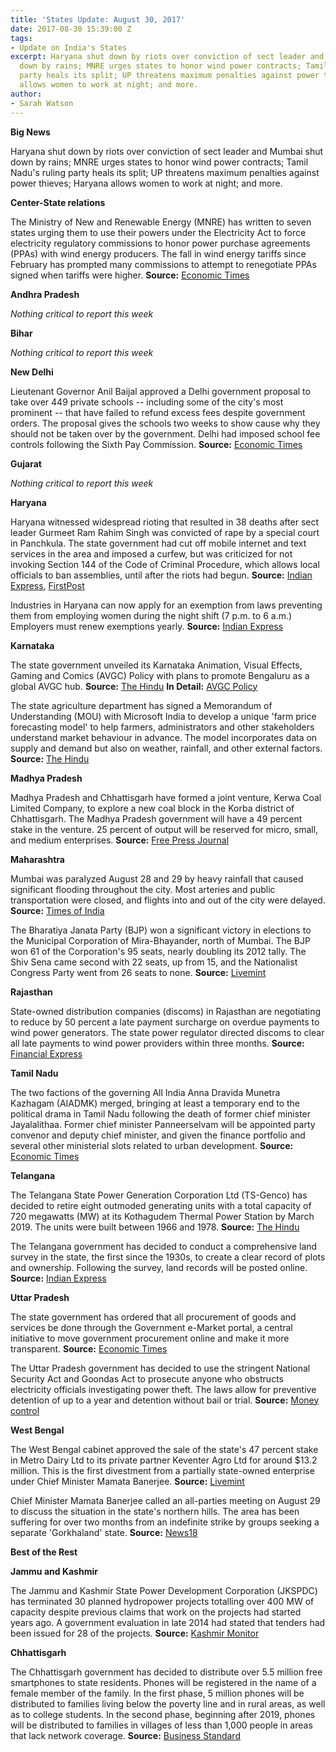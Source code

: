 ```yaml
---
title: 'States Update: August 30, 2017'
date: 2017-08-30 15:39:00 Z
tags:
- Update on India's States
excerpt: Haryana shut down by riots over conviction of sect leader and Mumbai shut
  down by rains; MNRE urges states to honor wind power contracts; Tamil Nadu’s ruling
  party heals its split; UP threatens maximum penalties against power thieves; Haryana
  allows women to work at night; and more.
author:
- Sarah Watson
---
```


**Big News**

Haryana shut down by riots over conviction of sect leader and Mumbai shut down by rains; MNRE urges states to honor wind power contracts; Tamil Nadu's ruling party heals its split; UP threatens maximum penalties against power thieves; Haryana allows women to work at night; and more.

**Center-State relations**

The Ministry of New and Renewable Energy (MNRE) has written to seven states urging them to use their powers under the Electricity Act to force electricity regulatory commissions to honor power purchase agreements (PPAs) with wind energy producers. The fall in wind energy tariffs since February has prompted many commissions to attempt to renegotiate PPAs signed when tariffs were higher. **Source:** [Economic Times](http://economictimes.indiatimes.com/industry/energy/power/states-producing-wind-energy-asked-to-ensure-regulatory-nod-for-power-purchase-agreements/articleshow/60182472.cms)

**Andhra Pradesh**

*Nothing critical to report this week*

**Bihar**

*Nothing critical to report this week*

**New Delhi**

Lieutenant Governor Anil Baijal approved a Delhi government proposal to take over 449 private schools -- including some of the city's most prominent -- that have failed to refund excess fees despite government orders. The proposal gives the schools two weeks to show cause why they should not be taken over by the government. Delhi had imposed school fee controls following the Sixth Pay Commission. **Source:** [Economic Times](http://economictimes.indiatimes.com/news/politics-and-nation/delhi-govts-proposal-to-take-over-449-private-unaided-schools-gets-lg-nod/articleshow/60160566.cms)

**Gujarat**

*Nothing critical to report this week*

**Haryana**

Haryana witnessed widespread rioting that resulted in 38 deaths after sect leader Gurmeet Ram Rahim Singh was convicted of rape by a special court in Panchkula. The state government had cut off mobile internet and text services in the area and imposed a curfew, but was criticized for not invoking Section 144 of the Code of Criminal Procedure, which allows local officials to ban assemblies, until after the riots had begun. **Source:** [Indian Express](http://indianexpress.com/article/india/gurmeet-ram-rahim-internet-services-off-curfew-on-in-sirsa-on-night-before-dera-chief-verdict-4812315/), [FirstPost](http://www.firstpost.com/india/gurmeet-ram-rahim-singh-rape-case-verdict-today-live-updates-dera-sacha-sauda-rohtak-jail-sentencing-at-2-30-pm-panchkula-sirsa-delhi-haryana-3971721.html)

Industries in Haryana can now apply for an exemption from laws preventing them from employing women during the night shift (7 p.m. to 6 a.m.) Employers must renew exemptions yearly. **Source:** [Indian Express](http://indianexpress.com/article/india/companies-in-haryana-can-apply-for-women-night-shift-exemption-4807230/)

**Karnataka**

The state government unveiled its Karnataka Animation, Visual Effects, Gaming and Comics (AVGC) Policy with plans to promote Bengaluru as a global AVGC hub. **Source:** [The Hindu](http://www.thehindu.com/news/national/karnataka/karnataka-unveils-policy-to-propel-bengaluru-as-a-global-hub-in-avgc/article19545916.ece) **In Detail:** [AVGC Policy](http://www.karnataka.gov.in/bangaloreitbt/Policies/KAVG%20Policy.pdf)

The state agriculture department has signed a Memorandum of Understanding (MOU) with Microsoft India to develop a unique 'farm price forecasting model' to help farmers, administrators and other stakeholders understand market behaviour in advance. The model incorporates data on supply and demand but also on weather, rainfall, and other external factors. **Source:** [The Hindu](http://www.thehindu.com/news/national/karnataka/agri-price-forecasting-model-to-get-a-microsoft-update/article19548685.ece)

**Madhya Pradesh**

Madhya Pradesh and Chhattisgarh have formed a joint venture, Kerwa Coal Limited Company, to explore a new coal block in the Korba district of Chhattisgarh. The Madhya Pradesh government will have a 49 percent stake in the venture. 25 percent of output will be reserved for micro, small, and medium enterprises. **Source:** [Free Press Journal](http://www.freepressjournal.in/bhopal/bhopal-mp-cg-to-jointly-explore-coal-block-in-korba/1127804)

**Maharashtra**

Mumbai was paralyzed August 28 and 29 by heavy rainfall that caused significant flooding throughout the city. Most arteries and public transportation were closed, and flights into and out of the city were delayed. **Source:** [Times of India](http://timesofindia.indiatimes.com/city/mumbai/mumbai-rains-create-chaos-poisar-river-rising-alarmingly-dahisar-overflows/articleshow/60278500.cms)

The Bharatiya Janata Party (BJP) won a significant victory in elections to the Municipal Corporation of Mira-Bhayander, north of Mumbai. The BJP won 61 of the Corporation's 95 seats, nearly doubling its 2012 tally. The Shiv Sena came second with 22 seats, up from 15, and the Nationalist Congress Party went from 26 seats to none. **Source:** [Livemint](http://www.livemint.com/Politics/iD0lxkr1gEojLsSkDhHspM/BJP-sweeps-MiraBhayander-municipal-polls-continuing-Mahara.html)

**Rajasthan**

State-owned distribution companies (discoms) in Rajasthan are negotiating to reduce by 50 percent a late payment surcharge on overdue payments to wind power generators. The state power regulator directed discoms to clear all late payments to wind power providers within three months. **Source:** [Financial Express](http://www.financialexpress.com/economy/rajasthan-discoms-delaying-late-payment-surcharge-to-wind-power-players/820195/)

**Tamil Nadu**

The two factions of the governing All India Anna Dravida Munetra Kazhagam (AIADMK) merged, bringing at least a temporary end to the political drama in Tamil Nadu following the death of former chief minister Jayalalithaa. Former chief minister Panneerselvam will be appointed party convenor and deputy chief minister, and given the finance portfolio and several other ministerial slots related to urban development. **Source:** [Economic Times](http://economictimes.indiatimes.com/news/politics-and-nation/aiadmk-factions-led-by-cm-edappadi-k-palaniswami-and-o-panneerselvam-announce-merger/articleshow/60157374.cms)

**Telangana**

The Telangana State Power Generation Corporation Ltd (TS-Genco) has decided to retire eight outmoded generating units with a total capacity of 720 megawatts (MW) at its Kothagudem Thermal Power Station by March 2019. The units were built between 1966 and 1978. **Source:** [The Hindu](http://www.thehindu.com/news/cities/Hyderabad/ts-genco-to-retire-8-units-of-ktps-with-720-mw-capacity/article19571700.ece)

The Telangana government has decided to conduct a comprehensive land survey in the state, the first since the 1930s, to create a clear record of plots and ownership. Following the survey, land records will be posted online. **Source:** [Indian Express](http://indianexpress.com/article/india/telangana-govt-to-conduct-land-survey-to-address-disputes-4809899/)

**Uttar Pradesh**

The state government has ordered that all procurement of goods and services be done through the Government e-Market portal, a central initiative to move government procurement online and make it more transparent. **Source:** [Economic Times](http://economictimes.indiatimes.com/news/politics-and-nation/uttar-pradesh-joins-pm-narendra-modis-government-e-market-portal-to-stop-corruption/articleshow/60245796.cms)

The Uttar Pradesh government has decided to use the stringent National Security Act and Goondas Act to prosecute anyone who obstructs electricity officials investigating power theft. The laws allow for preventive detention of up to a year and detention without bail or trial. **Source:** [Money control](http://www.moneycontrol.com/news/trends/current-affairs-trends/uttar-pradesh-govt-to-use-nsa-goondas-act-to-curb-power-theft-2366665.html)

**West Bengal**

The West Bengal cabinet approved the sale of the state's 47 percent stake in Metro Dairy Ltd to its private partner Keventer Agro Ltd for around $13.2 million. This is the first divestment from a partially state-owned enterprise under Chief Minister Mamata Banerjee. **Source:** [Livemint](http://www.livemint.com/Politics/bie7ely13iRt1gUN66mSpJ/West-Bengal-govt-plans-to-restructure-enterprises-cabinet-m.html)

Chief Minister Mamata Banerjee called an all-parties meeting on August 29 to discuss the situation in the state's northern hills. The area has been suffering for over two months from an indefinite strike by groups seeking a separate 'Gorkhaland' state. **Source:** [News18](http://www.news18.com/news/politics/gorkhaland-a-matter-for-the-central-government-says-mamata-banerjee-1504391.html)

**Best of the Rest**

**Jammu and Kashmir**

The Jammu and Kashmir State Power Development Corporation (JKSPDC) has terminated 30 planned hydropower projects totalling over 400 MW of capacity despite previous claims that work on the projects had started years ago. A government evaluation in late 2014 had stated that tenders had been issued for 28 of the projects. **Source:** [Kashmir Monitor](https://www.kashmirmonitor.in/Details/131080/jkspdc-closed-down-30-projects-worth-400mw-power)

**Chhattisgarh**

The Chhattisgarh government has decided to distribute over 5.5 million free smartphones to state residents. Phones will be registered in the name of a female member of the family. In the first phase, 5 million phones will be distributed to families living below the poverty line and in rural areas, as well as to college students. In the second phase, beginning after 2019, phones will be distributed to families in villages of less than 1,000 people in areas that lack network coverage. **Source:** [Business Standard](http://www.business-standard.com/article/economy-policy/chhattisgarh-govt-to-distribute-5-5-mn-smartphones-for-free-117082301204_1.html)